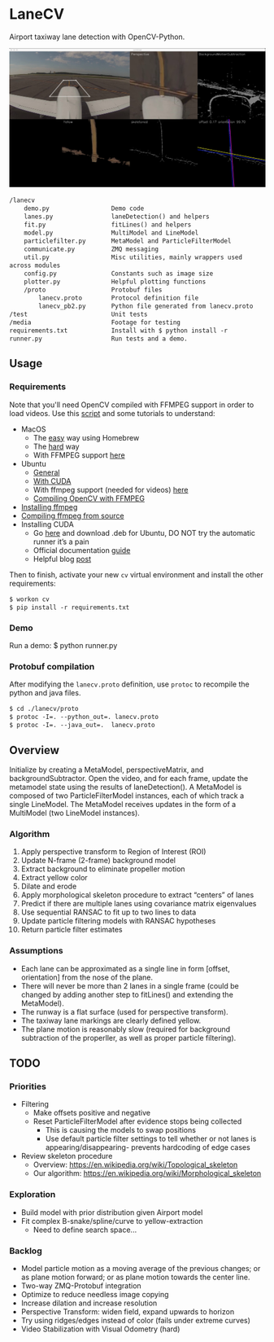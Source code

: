 # LaneCV
Airport taxiway lane detection with OpenCV-Python.

![Processing pipeline screenshot](media/results/2screenshot_img.png "Processing pipeline screenshot")

    /lanecv
        demo.py                 Demo code
        lanes.py                laneDetection() and helpers
        fit.py                  fitLines() and helpers
        model.py                MultiModel and LineModel
        particlefilter.py       MetaModel and ParticleFilterModel
        communicate.py          ZMQ messaging
        util.py                 Misc utilities, mainly wrappers used across modules
        config.py               Constants such as image size
        plotter.py              Helpful plotting functions
        /proto                  Protobuf files
            lanecv.proto        Protocol definition file
            lanecv_pb2.py       Python file generated from lanecv.proto
    /test                       Unit tests
    /media                      Footage for testing
    requirements.txt            Install with $ python install -r 
    runner.py                   Run tests and a demo.


## Usage

### Requirements

Note that you'll need OpenCV compiled with FFMPEG support in order to load videos. Use this [script](https://github.com/nsbradford/ExuberantCV/blob/master/installOpenCV.sh) and some tutorials to understand:

* MacOS
    * The [easy](http://www.pyimagesearch.com/2016/12/19/install-opencv-3-on-macos-with-homebrew-the-easy-way/) way using Homebrew
    * The [hard](http://www.pyimagesearch.com/2016/11/28/macos-install-opencv-3-and-python-2-7/?__s=6qbo7sdne7fzcniijrik) way
    * With FFMPEG support [here](http://blog.jiashen.me/2014/12/23/build-opencv-3-on-mac-os-x-with-python-3-and-ffmpeg-support/)
* Ubuntu
    * [General](http://www.pyimagesearch.com/2016/10/24/ubuntu-16-04-how-to-install-opencv/)
    * [With CUDA](http://www.pyimagesearch.com/2016/07/11/compiling-opencv-with-cuda-support/)
    * With ffmpeg support (needed for videos) [here](https://ubuntuforums.org/showthread.php?t=2219550)
    * [Compiling OpenCV with FFMPEG](http://www.wiomax.com/compile-opencv-and-ffmpeg-on-ubuntu/)
* [Installing ffmpeg](http://tipsonubuntu.com/2016/11/02/install-ffmpeg-3-2-via-ppa-ubuntu-16-04/)
* [Compiling ffmpeg from source](http://blog.mycodesite.com/compile-opencv-with-ffmpeg-for-ubuntudebian/)
* Installing CUDA
    * Go [here](https://developer.nvidia.com/cuda-downloads) and download .deb for Ubuntu, DO NOT try the automatic runner it’s a pain 
    * Official documentation [guide](http://developer.download.nvidia.com/compute/cuda/7.5/Prod/docs/sidebar/CUDA_Installation_Guide_Linux.pdf)
    * Helpful blog [post](http://kislayabhi.github.io/Installing_CUDA_with_Ubuntu/)

Then to finish, activate your new `cv` virtual environment and install the other requirements:

    $ workon cv 
    $ pip install -r requirements.txt

### Demo

Run a demo:
    $ python runner.py   

### Protobuf compilation

After modifying the `lanecv.proto` definition, use `protoc` to recompile the python and java files.

    $ cd ./lanecv/proto
    $ protoc -I=. --python_out=. lanecv.proto
    $ protoc -I=. --java_out=.  lanecv.proto 

## Overview

Initialize by creating a MetaModel, perspectiveMatrix, and backgroundSubtractor. Open the video, and for each frame, update the metamodel state using the results of laneDetection(). A MetaModel is composed of two ParticleFilterModel instances, each of which track a single LineModel. The MetaModel receives updates in the form of a MultiModel (two LineModel instances).

### Algorithm

1. Apply perspective transform to Region of Interest (ROI)
2. Update N-frame (2-frame) background model
3. Extract background to eliminate propeller motion
4. Extract yellow color
5. Dilate and erode
6. Apply morphological skeleton procedure to extract “centers” of lanes
7. Predict if there are multiple lanes using covariance matrix eigenvalues
8. Use sequential RANSAC to fit up to two lines to data
9. Update particle filtering models with RANSAC hypotheses
10. Return particle filter estimates

### Assumptions

* Each lane can be approximated as a single line in form [offset, orientation] from the nose of the plane.
* There will never be more than 2 lanes in a single frame (could be changed by adding another step to fitLines() and extending the MetaModel).
* The runway is a flat surface (used for perspective transform).
* The taxiway lane markings are clearly defined yellow.
* The plane motion is reasonably slow (required for background subtraction of the properller, as well as proper particle filtering).

## TODO

### Priorities

* Filtering
    * Make offsets positive and negative
    * Reset ParticleFilterModel after evidence stops being collected
        * This is causing the models to swap positions
        * Use default particle filter settings to tell whether or not lanes is appearing/disappearing- prevents hardcoding of edge cases
* Review skeleton procedure
    * Overview: https://en.wikipedia.org/wiki/Topological_skeleton
    * Our algorithm: https://en.wikipedia.org/wiki/Morphological_skeleton

### Exploration

* Build model with prior distribution given Airport model
* Fit complex B-snake/spline/curve to yellow-extraction
    * Need to define search space...

###  Backlog

* Model particle motion as a moving average of the previous changes; or as plane motion forward; or as plane motion towards the center line.
* Two-way ZMQ-Protobuf integration
* Optimize to reduce needless image copying
* Increase dilation and increase resolution
* Perspective Transform: widen field, expand upwards to horizon
* Try using ridges/edges instead of color (fails under extreme curves)
* Video Stabilization with Visual Odometry (hard)
